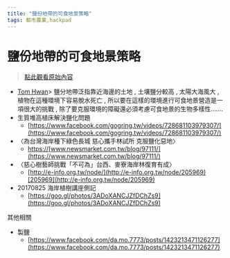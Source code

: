 ```yaml
---
title: "鹽份地帶的可食地景策略"
tags: 都市農業,hackpad
---
```


# 鹽份地帶的可食地景策略

> [點此觀看原始內容](https://g0v.hackpad.tw/AhLACppxUrn)


- [Tom Hwan](https://www.facebook.com/tom.hwan)\> 鹽分地帶泛指靠近海邊的土地 , 土壤鹽分較高 , 太陽大海風大 , 植物在這種環境下容易脫水死亡 , 所以要在這樣的環境進行可食地景營造是一項很大的挑戰 , 除了要克服環境的障礙還必須考慮可食地景的生物多樣性.......
- 生質堆高植床解決鹽化問題
    - [https://www.facebook.com/gogring.tw/videos/728681103979307/](https://www.facebook.com/gogring.tw/videos/728681103979307/)
- 〈為台灣海岸種下綠色長城 慈心攜手林試所 克服鹽化惡地〉
    - [https://](https://www.newsmarket.com.tw/blog/97111/)[www.newsmarket.com.tw/blog/97111/](https://www.newsmarket.com.tw/blog/97111/)
- 〈慈心樹藝師挑戰「不可為」台西、麥寮海岸林復育有成〉
    - [http://e-info.org.tw/node/](http://e-info.org.tw/node/205969)[205969](http://e-info.org.tw/node/205969)
- 20170825 海岸植樹講座側記
    - [https://goo.gl/photos/3ADoXANCJZfDChZs9](https://goo.gl/photos/3ADoXANCJZfDChZs9)

其他相關
- 製鹽
    - [https://www.facebook.com/da.mo.7773/posts/1423213471126277](https://www.facebook.com/da.mo.7773/posts/1423213471126277)

